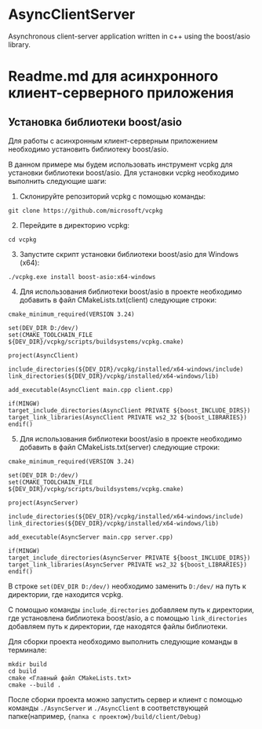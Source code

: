 # AsyncClientServer
Asynchronous client-server application written in c++ using the boost/asio library.

# Readme.md для асинхронного клиент-серверного приложения

## Установка библиотеки boost/asio

Для работы с асинхронным клиент-серверным приложением необходимо установить библиотеку boost/asio. 

В данном примере мы будем использовать инструмент vcpkg для установки библиотеки boost/asio. Для установки vcpkg необходимо выполнить следующие шаги:

1. Склонируйте репозиторий vcpkg с помощью команды:

```
git clone https://github.com/microsoft/vcpkg
```

2. Перейдите в директорию vcpkg:

```
cd vcpkg
```

3. Запустите скрипт установки библиотеки boost/asio для Windows (x64):

```
./vcpkg.exe install boost-asio:x64-windows
```

4. Для использования библиотеки boost/asio в проекте необходимо добавить в файл CMakeLists.txt(client) следующие строки:

```
cmake_minimum_required(VERSION 3.24)

set(DEV_DIR D:/dev/)
set(CMAKE_TOOLCHAIN_FILE ${DEV_DIR}/vcpkg/scripts/buildsystems/vcpkg.cmake)

project(AsyncClient)

include_directories(${DEV_DIR}/vcpkg/installed/x64-windows/include)
link_directories(${DEV_DIR}/vcpkg/installed/x64-windows/lib)

add_executable(AsyncClient main.cpp client.cpp)

if(MINGW)
target_include_directories(AsyncClient PRIVATE ${boost_INCLUDE_DIRS})
target_link_libraries(AsyncClient PRIVATE ws2_32 ${boost_LIBRARIES})
endif()
```

5. Для использования библиотеки boost/asio в проекте необходимо добавить в файл CMakeLists.txt(server) следующие строки:

```
cmake_minimum_required(VERSION 3.24)

set(DEV_DIR D:/dev/)
set(CMAKE_TOOLCHAIN_FILE ${DEV_DIR}/vcpkg/scripts/buildsystems/vcpkg.cmake)

project(AsyncServer)

include_directories(${DEV_DIR}/vcpkg/installed/x64-windows/include)
link_directories(${DEV_DIR}/vcpkg/installed/x64-windows/lib)

add_executable(AsyncServer main.cpp server.cpp)

if(MINGW)
target_include_directories(AsyncServer PRIVATE ${boost_INCLUDE_DIRS})
target_link_libraries(AsyncServer PRIVATE ws2_32 ${boost_LIBRARIES})
endif()
```

В строке `set(DEV_DIR D:/dev/)` необходимо заменить `D:/dev/` на путь к директории, где находится vcpkg.

С помощью команды `include_directories` добавляем путь к директории, где установлена библиотека boost/asio, а с помощью `link_directories` добавляем путь к директории, где находятся файлы библиотеки.

Для сборки проекта необходимо выполнить следующие команды в терминале:

```
mkdir build
cd build
cmake <Главный файл CMakeLists.txt>
cmake --build .
```

После сборки проекта можно запустить сервер и клиент с помощью команды `./AsyncServer` и `./AsyncClient` в соответствующей папке(например, `{папка с проектом}/build/client/Debug)`
